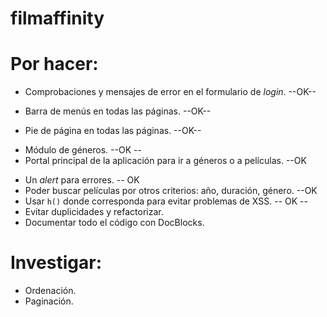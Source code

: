 # filmaffinity

# Por hacer:

- Comprobaciones y mensajes de error en el formulario de *login*. --OK--
+ Barra de menús en todas las páginas. --OK--
- Pie de página en todas las páginas. --OK--
+ Módulo de géneros. --OK --
+ Portal principal de la aplicación para ir a géneros o a películas. --OK
- Un *alert* para errores. -- OK
- Poder buscar películas por otros criterios: año, duración, género. --OK
- Usar `h()` donde corresponda para evitar problemas de XSS. -- OK --
- Evitar duplicidades y refactorizar.
- Documentar todo el código con DocBlocks.

# Investigar:

- Ordenación.
- Paginación.
